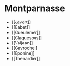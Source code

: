 # Montparnasse

- [[Javert]]
- [[Babet]]
- [[Gueulemer]]
- [[Claquesous]]
- [[Valjean]]
- [[Gavroche]]
- [[Eponine]]
- [[Thenardier]]
